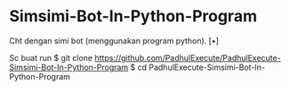 # Simsimi-Bot-In-Python-Program
Cht dengan simi bot (menggunakan program python). [•]



Sc buat run
$ git clone https://github.com/PadhulExecute/PadhulExecute-Simsimi-Bot-In-Python-Program
$ cd PadhulExecute-Simsimi-Bot-In-Python-Program

